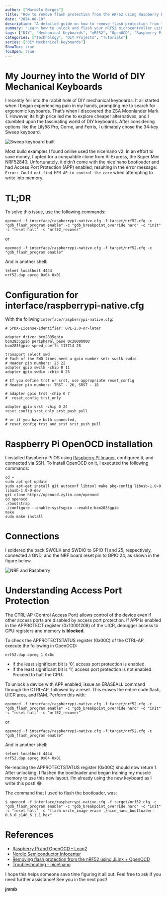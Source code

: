 ```yaml
---
author: ["Marcelo Borges"]
title: "How to remove flash protection from the nRF52 using Raspberry Pi Zero + OpenOCD"
date: "2024-08-10"
description: "A detailed guide on how to remove flash protection from the nRF52 microcontroller using a Raspberry Pi Zero and OpenOCD."
summary: "Learn how to unlock and flash your nRF52 microcontroller using a Raspberry Pi Zero and OpenOCD. This guide covers the installation, configuration, and necessary commands to remove flash protection."
tags: ["DIY", "Mechanical Keyboards", "nRF52", "OpenOCD", "Raspberry Pi"]
categories: ["Technology", "DIY Projects", "Tutorials"]
series: ["DIY Mechanical Keyboards"]
ShowToc: true
TocOpen: true
---
```


# My Journey into the World of DIY Mechanical Keyboards

I recently fell into the rabbit hole of DIY mechanical keyboards. It all started when I began experiencing pain in my hands, prompting me to search for ergonomic keyboards. That’s when I discovered the ZSA Moonlander Mark 1. However, its high price led me to explore cheaper alternatives, and I stumbled upon the fascinating world of DIY keyboards. After considering options like the Lily58 Pro, Corne, and Ferris, I ultimately chose the 34-key Sweep keyboard.

![Sweep keyboard built](images/keyboard.png#center)

Most build examples I found online used the nice!nano v2. In an effort to save money, I opted for a compatible clone from AliExpress, the Super Mini NRF52840. Unfortunately, it didn’t come with the nice!nano bootloader and had Access Port Protection (APP) enabled, resulting in the error message: `Error: Could not find MEM-AP to control the core` when attempting to write into memory.

# TL;DR

To solve this issue, use the following commands:

```shell
openocd -f interface/raspberrypi-native.cfg -f target/nrf52.cfg -c "gdb_flash_program enable" -c "gdb_breakpoint_override hard" -c "init" -c "reset halt" -c "nrf52_recover"
```

or 

```shell
openocd -f interface/raspberrypi-native.cfg -f target/nrf52.cfg -c "gdb_flash_program enable"
```

And in another shell:

```shell
telnet localhost 4444
nrf52.dap apreg 0x04 0x01
```

# Configuration for interface/raspberrypi-native.cfg

With the follwing `interface/raspberrypi-native.cfg`:
```shell
# SPDX-License-Identifier: GPL-2.0-or-later

adapter driver bcm2835gpio
bcm2835gpio peripheral_base 0x20000000
bcm2835gpio speed_coeffs 113714 28

transport select swd
# Each of the SWD lines need a gpio number set: swclk swdio
# Header pin numbers: 23 22
adapter gpio swclk -chip 0 11
adapter gpio swdio -chip 0 25

# If you define trst or srst, use appropriate reset_config
# Header pin numbers: TRST - 26, SRST - 18

# adapter gpio trst -chip 0 7
#  reset_config trst_only

adapter gpio srst -chip 0 24
reset_config srst_only srst_push_pull

# or if you have both connected,
# reset_config trst_and_srst srst_push_pull
```

# Raspberry Pi OpenOCD installation

I installed Raspberry Pi OS using [Raspberry Pi Imager](https://www.raspberrypi.com/software/), configured it, and connected via SSH. To install OpenOCD on it, I executed the following commands:

```shell
cd ~
sudo apt-get update
sudo apt-get install git autoconf libtool make pkg-config libusb-1.0-0 libusb-1.0-0-dev
git clone http://openocd.zylin.com/openocd
cd openocd
./bootstrap
./configure --enable-sysfsgpio --enable-bcm2835gpio
make
sudo make install
```

# Connections

I soldered the back SWCLK and SWDIO to GPIO 11 and 25, respectively, connected a GND, and the NRF board reset pin to GPIO 24, as shown in the figure below.

![NRF and Raspberry](images/connections.png#center)

# Understanding Access Port Protection

The CTRL-AP (Control Access Port) allows control of the device even if other access ports are disabled by access port protection. If APP is enabled in the APPROTECT register (0x10001208) of the UICR, debugger access to CPU registers and memory is **blocked**.

To check the APPROTECTSTATUS register (0x00C) of the CTRL-AP, execute the following in OpenOCD:

```shell
nrf52.dap apreg 1 0x0c
```

- If the least significant bit is ‘0’, access port protection is enabled.
- If the least significant bit is ‘1’, access port protection is not enabled. Proceed to halt the CPU.

To unlock a device with APP enabled, issue an ERASEALL command through the CTRL-AP, followed by a reset. This erases the entire code flash, UICR area, and RAM. Perform this with:

```shell
openocd -f interface/raspberrypi-native.cfg -f target/nrf52.cfg -c "gdb_flash_program enable" -c "gdb_breakpoint_override hard" -c "init" -c "reset halt" -c "nrf52_recover"
```

or 

```shell
openocd -f interface/raspberrypi-native.cfg -f target/nrf52.cfg -c "gdb_flash_program enable"
```

And in another shell:

```shell
telnet localhost 4444
nrf52.dap apreg 0x04 0x01
```

Re-reading the APPROTECTSTATUS register (0x00C) should now return 1. After unlocking, I flashed the bootloader and began training my muscle memory to use this new layout. I’m already using the new keyboard as I write this post! 😂

The command that I used to flash the bootloader, was:

```shell
$ openocd -f interface/raspberrypi-native.cfg -f target/nrf52.cfg -c "gdb_flash_program enable" -c "gdb_breakpoint_override hard" -c "init" -c "reset halt" -c "flash write_image erase ./nice_nano_bootloader-0.6.0_s140_6.1.1.hex"
```

# References

- [Raspberry Pi and OpenOCD – Lean2](https://iosoft.blog/2019/01/28/raspberry-pi-openocd/)
- [Nordic Semiconductor Infocenter](https://infocenter.nordicsemi.com/index.jsp?topic=/nwp_027/WP/nwp_027/nWP_027_protected.html)
- [Removing flash protection from the nRF52 using JLink + OpenOCD](https://blog.dbrgn.ch/2020/5/16/nrf52-unprotect-flash-jlink-openocd/)
- [Troubleshooting - nice!nano](https://nicekeyboards.com/docs/nice-nano/troubleshooting)

I hope this helps someone save time figuring it all out.
Feel free to ask if you need further assistance!
See you in the next post!

**jmmb**